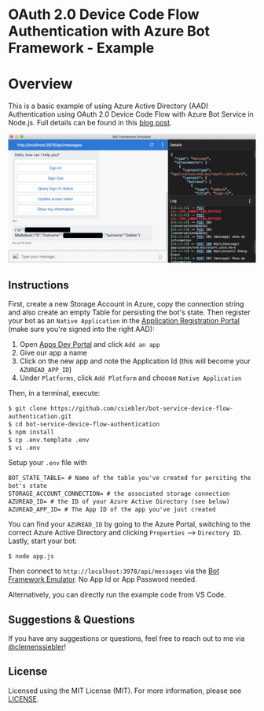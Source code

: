 # OAuth 2.0 Device Code Flow Authentication with Azure Bot Framework - Example

# Overview

This is a basic example of using Azure Active Directory (AAD) Authentication using OAuth 2.0 Device Code Flow with Azure Bot Service in Node.js. Full details can be found in this [blog post](https://clemenssiebler.com/blog/2018/05/azure-active-directory-authentication-using-oauth-2.0-device-code-flow-with-azure-bot-service-and-node.js/).

![Screenshot](screenshot.jpg "Screenshot")

## Instructions

First, create a new Storage Account in Azure, copy the connection string and also create an empty Table for persisting the bot's state. Then register your bot as an `Native Application` in the [Application Registration Portal](https://apps.dev.microsoft.com) (make sure you're signed into the right AAD):

1. Open [Apps Dev Portal](https://apps.dev.microsoft.com) and click `Add an app`
1. Give our app a name
1. Click on the new app and note the Application Id (this will become your `AZUREAD_APP_ID`)
1. Under `Platforms`, click `Add Platform` and choose `Native Application`

Then, in a terminal, execute:

```
$ git clone https://github.com/csiebler/bot-service-device-flow-authentication.git
$ cd bot-service-device-flow-authentication
$ npm install
$ cp .env.template .env
$ vi .env
```

Setup your `.env` file with

```
BOT_STATE_TABLE= # Name of the table you've created for persiting the bot's state
STORAGE_ACCOUNT_CONNECTION= # the associated storage connection
AZUREAD_ID= # the ID of your Azure Active Directory (see below)
AZUREAD_APP_ID= # The App ID of the app you've just created
```

You can find your `AZUREAD_ID` by going to the Azure Portal, switching to the correct Azure Active Directory and clicking `Properties` --> `Directory ID`. Lastly, start your bot:

```
$ node app.js
```

Then connect to `http://localhost:3978/api/messages` via the [Bot Framework Emulator](https://aka.ms/botemulator). No App Id or App Password needed.

Alternatively, you can directly run the example code from VS Code.

## Suggestions & Questions

If you have any suggestions or questions, feel free to reach out to me via [@clemenssiebler](https://twitter.com/clemenssiebler)!

## License

Licensed using the MIT License (MIT). For more information, please see [LICENSE](LICENSE).